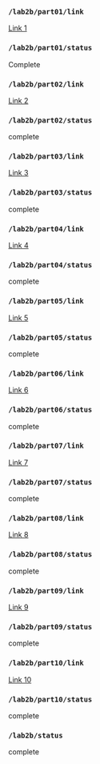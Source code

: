 ### `/lab2b/part01/link`
[Link 1](https://github.com/ILandingI/LAB-2b/blob/9b7e0bd146e4dff40c903dca9168958c38cf3565/Part%201.c)
### `/lab2b/part01/status`
Complete
### `/lab2b/part02/link`
[Link 2](https://github.com/ILandingI/LAB-2b/blob/76dc88017224b7dc1e500394df9101ea54b3358f/part%202.c)
### `/lab2b/part02/status`
complete
### `/lab2b/part03/link`
[Link 3](https://github.com/IndigoQuadratic/ese5190-2022-lab2b-esp/tree/main/flashlight/p3)
### `/lab2b/part03/status`
complete
### `/lab2b/part04/link`
[Link 4](https://github.com/ILandingI/ese5190-2022/tree/main/students/ilandingi/p4)
### `/lab2b/part04/status`
complete
### `/lab2b/part05/link`
[Link 5](https://github.com/ILandingI/LAB-2b/blob/ba2e243067def899111668d9e70cba856ffd3145/part5%20I2c.jpg)
### `/lab2b/part05/status`
complete
### `/lab2b/part06/link`
[Link 6 ](https://github.com/ILandingI/ese5190-2022/tree/main/students/ilandingi/p6)
### `/lab2b/part06/status`
complete
### `/lab2b/part07/link`
[Link 7 ](https://github.com/ILandingI/ese5190-2022/tree/main/students/ilandingi/P7)
### `/lab2b/part07/status`
complete
### `/lab2b/part08/link`
[Link 8](https://github.com/ILandingI/ese5190-2022/tree/main/students/ilandingi/P8)
### `/lab2b/part08/status`
complete
### `/lab2b/part09/link`
[Link 9 ](https://github.com/ILandingI/ese5190-2022/tree/main/students/ilandingi/P9)
### `/lab2b/part09/status`
complete
### `/lab2b/part10/link`
[Link 10](https://github.com/ILandingI/ese5190-2022/tree/main/students/ilandingi/P10)
### `/lab2b/part10/status`
complete
### `/lab2b/status`
complete
